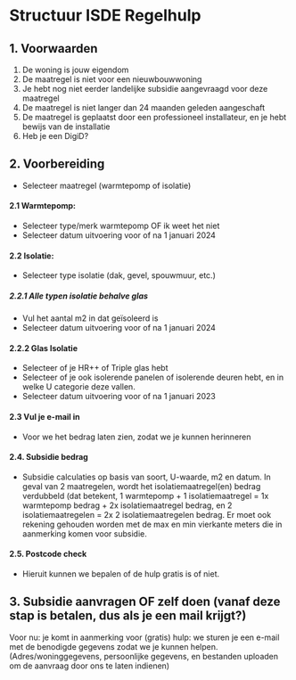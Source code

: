 # Structuur ISDE Regelhulp

## 1. Voorwaarden 
  1. De woning is jouw eigendom
  2. De maatregel is niet voor een nieuwbouwwoning
  3. Je hebt nog niet eerder landelijke subsidie aangevraagd voor deze maatregel 
  4. De maatregel is niet langer dan 24 maanden geleden aangeschaft 
  5. De maatregel is geplaatst door een professioneel installateur, en je hebt bewijs van de installatie
  6. Heb je een DigiD? 

## 2. Voorbereiding 
- Selecteer maatregel (warmtepomp of isolatie)
  
#### 2.1 Warmtepomp:
- Selecteer type/merk warmtepomp OF ik weet het niet 
- Selecteer datum uitvoering voor of na 1 januari 2024

#### 2.2 Isolatie:
- Selecteer type isolatie (dak, gevel, spouwmuur, etc.)

##### 2.2.1 Alle typen isolatie behalve glas 
- Vul het aantal m2 in dat geïsoleerd is
- Selecteer datum uitvoering voor of na 1 januari 2024
  
#### 2.2.2 Glas Isolatie
- Selecteer of je HR++ of Triple glas hebt
- Selecteer of je ook isolerende panelen of isolerende deuren hebt, en in welke U categorie deze vallen. 
- Selecteer datum uitvoering voor of na 1 januari 2023

#### 2.3 Vul je e-mail in
- Voor we het bedrag laten zien, zodat we je kunnen herinneren

#### 2.4. Subsidie bedrag  
- Subsidie calculaties op basis van soort, U-waarde, m2 en datum. In geval van 2 maatregelen, wordt het isolatiemaatregel(en) bedrag verdubbeld (dat betekent, 1 warmtepomp + 1 isolatiemaatregel = 1x warmtepomp bedrag + 2x isolatiemaatregel bedrag, en 2 isolatiemaatregelen = 2x 2 isolatiemaatregelen bedrag. Er moet ook rekening gehouden worden met de max en min vierkante meters die in aanmerking komen voor subsidie.

#### 2.5. Postcode check 
- Hieruit kunnen we bepalen of de hulp gratis is of niet. 

## 3. Subsidie aanvragen OF zelf doen (vanaf deze stap is betalen, dus als je een mail krijgt?) 
Voor nu: je komt in aanmerking voor (gratis) hulp: we sturen je een e-mail met de benodigde gegevens zodat we je kunnen helpen.
(Adres/woninggegevens, persoonlijke gegevens, en bestanden uploaden om de aanvraag door ons te laten indienen) 

